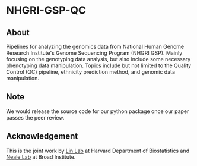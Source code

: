 # NHGRI-GSP-QC
## About
Pipelines for analyzing the genomics data from National Human Genome Research Institute's Genome Sequencing Program (NHGRI GSP). Mainly focusing on the genotyping data analysis, but also include some necessary phenotyping data manipulation. Topics include but not limited to the Quality Control (QC) pipeline, ethnicity prediction method, and genomic data manipulation.

## Note
We would release the source code for our python package once our paper passes the peer review.

## Acknowledgement
This is the joint work by [Lin Lab](https://content.sph.harvard.edu/xlin/) at Harvard Department of Biostatistics and [Neale Lab](http://www.nealelab.is/) at Broad Institute. 
